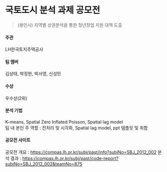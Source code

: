 # 국토도시 분석 과제 공모전

> (용인시) 지역별 상권분석을 통한 청년창업 지원 대책 도출 

#### 주관
LH한국토지주택공사

#### 팀 멤버
김상태, 박정현, 박서영, 신성민
#### 수상
우수상(2위)
#### 분석 기법
K-means, Spatial Zero Inflated Poisson, Spatial lag model<br>
팀 내 본인 주 역할 : 전처리 및 시각화, Spatial lag model, ppt 템플릿 및 취합
#### 공모전 사이트 
공모전 개요 : https://compas.lh.or.kr/subj/past/info?subjNo=SBJ_2012_002
분석 결과 : https://compas.lh.or.kr/subj/past/code-report?subjNo=SBJ_2012_002&teamNo=875
